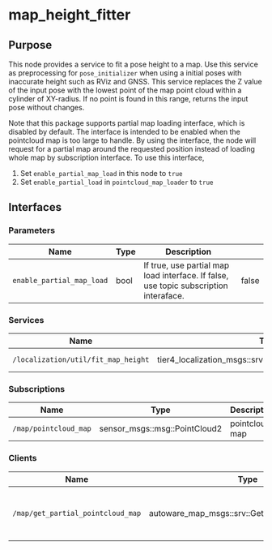 # map_height_fitter

## Purpose

This node provides a service to fit a pose height to a map.
Use this service as preprocessing for `pose_initializer` when using a initial poses with inaccurate height such as RViz and GNSS.
This service replaces the Z value of the input pose with the lowest point of the map point cloud within a cylinder of XY-radius.
If no point is found in this range, returns the input pose without changes.

Note that this package supports partial map loading interface, which is disabled by default. The interface is intended to be enabled when
the pointcloud map is too large to handle. By using the interface, the node will request for a partial map around the requested position
instead of loading whole map by subscription interface. To use this interface,

1. Set `enable_partial_map_load` in this node to `true`
2. Set `enable_partial_load` in `pointcloud_map_loader` to `true`

## Interfaces

### Parameters

| Name                      | Type | Description                                                                           |       |
| ------------------------- | ---- | ------------------------------------------------------------------------------------- | ----- |
| `enable_partial_map_load` | bool | If true, use partial map load interface. If false, use topic subscription interaface. | false |

### Services

| Name                                | Type                                                    | Description          |
| ----------------------------------- | ------------------------------------------------------- | -------------------- |
| `/localization/util/fit_map_height` | tier4_localization_msgs::srv::PoseWithCovarianceStamped | pose fitting service |

### Subscriptions

| Name                  | Type                          | Description    |
| --------------------- | ----------------------------- | -------------- |
| `/map/pointcloud_map` | sensor_msgs::msg::PointCloud2 | pointcloud map |

### Clients

| Name                              | Type                                            | Description                                  |
| --------------------------------- | ----------------------------------------------- | -------------------------------------------- |
| `/map/get_partial_pointcloud_map` | autoware_map_msgs::srv::GetPartialPointCloudMap | client for requesting partial pointcloud map |